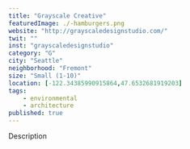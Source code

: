 ```yaml
---
title: "Grayscale Creative"
featuredImage: ./-hamburgers.png
website: "http://grayscaledesignstudio.com/"
twit: ""
inst: "grayscaledesignstudio"
category: "G"
city: "Seattle"
neighborhood: "Fremont"
size: "Small (1-10)"
location: [-122.34385990915864,47.6532681919203]
tags:
    - environmental
    - architecture
published: true
---
```


Description

